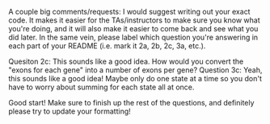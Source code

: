 A couple big comments/requests: I would suggest writing out your exact code. It makes it easier for the TAs/instructors to make sure you know what you're doing, and it will also make it easier to come back and see what you did later. In the same vein, please label which question you're answering in each part of your README (i.e. mark it 2a, 2b, 2c, 3a, etc.).

Quesiton 2c: This sounds like a good idea. How would you convert the "exons for each gene" into a number of exons per gene?
Question 3c: Yeah, this sounds like a good idea! Maybe only do one state at a time so you don't have to worry about summing for each state all at once.

Good start! Make sure to finish up the rest of the questions, and definitely please try to update your formatting!
